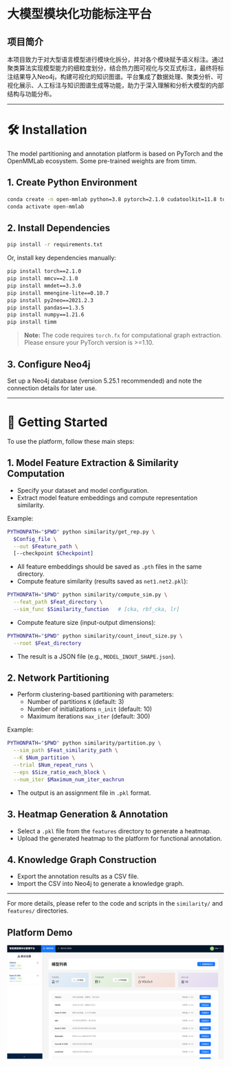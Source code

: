 # 大模型模块化功能标注平台

## 项目简介

本项目致力于对大型语言模型进行模块化拆分，并对各个模块赋予语义标注。通过聚类算法实现模型能力的细粒度划分，结合热力图可视化与交互式标注，最终将标注结果导入Neo4j，构建可视化的知识图谱。平台集成了数据处理、聚类分析、可视化展示、人工标注与知识图谱生成等功能，助力于深入理解和分析大模型的内部结构与功能分布。

---

# 🛠 Installation

The model partitioning and annotation platform is based on PyTorch and the OpenMMLab ecosystem. Some pre-trained weights are from timm.

## 1. Create Python Environment

```bash
conda create -n open-mmlab python=3.8 pytorch=2.1.0 cudatoolkit=11.8 torchvision -c pytorch -y
conda activate open-mmlab
```

## 2. Install Dependencies

```bash
pip install -r requirements.txt
```

Or, install key dependencies manually:

```bash
pip install torch==2.1.0
pip install mmcv==2.1.0
pip install mmdet==3.3.0
pip install mmengine-lite==0.10.7
pip install py2neo==2021.2.3
pip install pandas==1.3.5
pip install numpy==1.21.6
pip install timm
```

> **Note:** The code requires `torch.fx` for computational graph extraction. Please ensure your PyTorch version is >=1.10.

## 3. Configure Neo4j

Set up a Neo4j database (version 5.25.1 recommended) and note the connection details for later use.

---

# 🚀 Getting Started

To use the platform, follow these main steps:

## 1. Model Feature Extraction & Similarity Computation

- Specify your dataset and model configuration.
- Extract model feature embeddings and compute representation similarity.

Example:

```bash
PYTHONPATH="$PWD" python similarity/get_rep.py \
  $Config_file \
  --out $Feature_path \
  [--checkpoint $Checkpoint]
```
- All feature embeddings should be saved as `.pth` files in the same directory.
- Compute feature similarity (results saved as `net1.net2.pkl`):

```bash
PYTHONPATH="$PWD" python similarity/compute_sim.py \
  --feat_path $Feat_directory \
  --sim_func $Similarity_function   # [cka, rbf_cka, lr]
```
- Compute feature size (input-output dimensions):

```bash
PYTHONPATH="$PWD" python similarity/count_inout_size.py \
  --root $Feat_directory
```
- The result is a JSON file (e.g., `MODEL_INOUT_SHAPE.json`).

## 2. Network Partitioning

- Perform clustering-based partitioning with parameters:
  - Number of partitions `K` (default: 3)
  - Number of initializations `n_init` (default: 10)
  - Maximum iterations `max_iter` (default: 300)

Example:

```bash
PYTHONPATH="$PWD" python similarity/partition.py \
  --sim_path $Feat_similarity_path \
  --K $Num_partition \
  --trial $Num_repeat_runs \
  --eps $Size_ratio_each_block \
  --num_iter $Maximum_num_iter_eachrun
```
- The output is an assignment file in `.pkl` format.

## 3. Heatmap Generation & Annotation

- Select a `.pkl` file from the `features` directory to generate a heatmap.
- Upload the generated heatmap to the platform for functional annotation.

## 4. Knowledge Graph Construction

- Export the annotation results as a CSV file.
- Import the CSV into Neo4j to generate a knowledge graph.

---

For more details, please refer to the code and scripts in the `similarity/` and `features/` directories.

## Platform Demo

![Platform Demo](frontend/platform.png)

